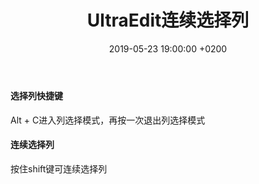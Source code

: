﻿---
layout: post
title:  "UltraEdit连续选择列"
date:   2019-05-23 19:00:00 +0200
categories: 工具
---
#### 选择列快捷键  
Alt + C进入列选择模式，再按一次退出列选择模式

#### 连续选择列
按住shift键可连续选择列
